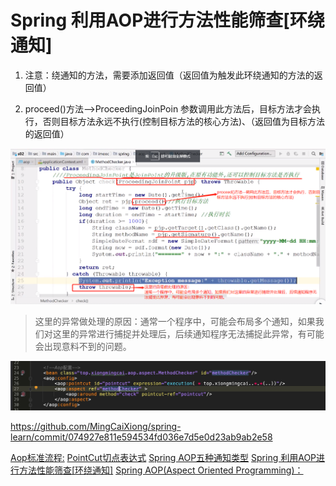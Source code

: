 # Spring 利用AOP进行方法性能筛查[环绕通知]

1. 注意：绕通知的方法，需要添加返回值（返回值为触发此环绕通知的方法的返回值）

2. proceed()方法-->ProceedingJoinPoin 参数调用此方法后，目标方法才会执行，否则目标方法永远不执行(控制目标方法的核心方法)、（返回值为目标方法的返回值）

![](media/16185605677769/16185632580028.png)


> 这里的异常做处理的原因：通常一个程序中，可能会布局多个通知，如果我们对这里的异常进行捕捉并处理后，后续通知程序无法捕捉此异常，有可能会出现意料不到的问题。



![](media/16185605677769/16185633496709.jpg)


https://github.com/MingCaiXiong/spring-learn/commit/074927e811e594534fd036e7d5e0d23ab9ab2e58


[Aop标准流程:](mweblib://16184837619624)
[PointCut切点表达式](mweblib://16185333550548)
[Spring AOP五种通知类型](mweblib://16185346440965)
[Spring 利用AOP进行方法性能筛查[环绕通知]](mweblib://16185605677769)
[Spring AOP(Aspect Oriented Programming)：](mweblib://16184815128666)